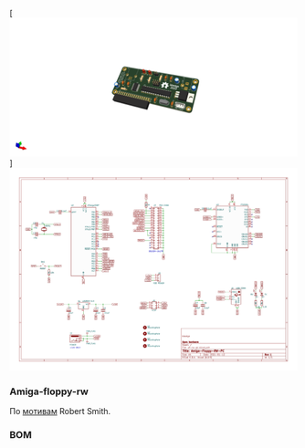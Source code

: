 [![PCB][3D-PCB]]
![Схема]

### Amiga-floppy-rw

По [мотивам](https://amiga.robsmithdev.co.uk/) Robert Smith.

### BOM

 
[Схема]: Схема.png
[PCB]: PCB.png
[3D-PCB]: 3D-pcb.png